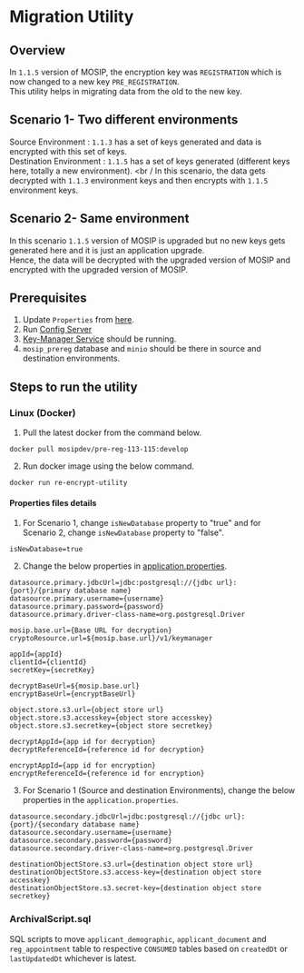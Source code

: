 # Migration Utility

## Overview
In `1.1.5` version of MOSIP, the encryption key was `REGISTRATION` which is now changed to a new key `PRE_REGISTRATION`. <br />
This utility helps in migrating data from the old to the new key.

## Scenario 1- Two different environments 

Source Environment :  `1.1.3` has a set of keys generated and data is encrypted with this set of keys. <br />
Destination Environment :  `1.1.5` has a set of keys generated (different keys here, totally a new environment). <br /
In this scenario, the data gets decrypted with `1.1.3` environment keys and then encrypts with `1.1.5` environment keys. <br />

## Scenario 2- Same environment 

In this scenario `1.1.5` version of MOSIP is upgraded but no new keys gets generated here and it is just an application upgrade. <br />
Hence, the data will be decrypted with the upgraded version of MOSIP and encrypted with the upgraded version of MOSIP. <br />

## Prerequisites
1. Update `Properties` from [here](https://github.com/mosip/mosip-config/blob/develop1-v3/pre-reg-113-115-application-default.properties).
2. Run [Config Server](https://oss.sonatype.org/service/local/repositories/snapshots/content/io/mosip/kernel/kernel-config-server/1.2.0-SNAPSHOT/kernel-config-server-1.2.0-20201016.134941-57.jar)
3. [Key-Manager Service](https://docs.mosip.io/1.2.0/modules/keymanager) should be running.
4. `mosip_prereg` database and `minio` should be there in source and destination environments.

## Steps to run the utility

### Linux (Docker) 

1. Pull the latest docker from the command below.

```
docker pull mosipdev/pre-reg-113-115:develop
```
2. Run docker image using the below command.
```
docker run re-encrypt-utility
```

#### Properties files details

1. For Scenario 1, change `isNewDatabase` property to "true" and for Scenario 2, change `isNewDatabase` property to "false".
```
isNewDatabase=true
```
2. Change the below properties in [application.properties](https://github.com/kameshsr/re-encrypt-utility/blob/master/src/main/resources/application.properties).

```
datasource.primary.jdbcUrl=jdbc:postgresql://{jdbc url}:{port}/{primary database name}
datasource.primary.username={username}
datasource.primary.password={password}
datasource.primary.driver-class-name=org.postgresql.Driver

mosip.base.url={Base URL for decryption}
cryptoResource.url=${mosip.base.url}/v1/keymanager

appId={appId}
clientId={clientId}
secretKey={secretKey}

decryptBaseUrl=${mosip.base.url}
encryptBaseUrl={encryptBaseUrl}

object.store.s3.url={object store url}
object.store.s3.accesskey={object store accesskey}
object.store.s3.secretkey={object store secretkey}

decryptAppId={app id for decryption}
decryptReferenceId={reference id for decryption}

encryptAppId={app id for encryption}
encryptReferenceId={reference id for encryption}

```

3. For Scenario 1 (Source and destination Environments), change the below properties in the `application.properties`.
```
datasource.secondary.jdbcUrl=jdbc:postgresql://{jdbc url}:{port}/{secondary database name}
datasource.secondary.username={username}
datasource.secondary.password={password}
datasource.secondary.driver-class-name=org.postgresql.Driver

destinationObjectStore.s3.url={destination object store url}
destinationObjectStore.s3.access-key={destination object store accesskey}
destinationObjectStore.s3.secret-key={destination object store secretkey}
```


### ArchivalScript.sql

SQL scripts to move `applicant_demographic`, `applicant_document` and `reg_appointment` table to respective `CONSUMED`
tables based on `createdDt` or `lastUpdatedDt` whichever is latest.